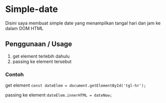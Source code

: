 # Simple-date

Disini saya membuat simple date yang menampilkan tangal hari dan jam ke dalam DOM HTML

## Penggunaan / Usage

1. get element terlebih dahulu
2. passing ke element tersebut

### Contoh

get element
`const dateElem = document.getElementById('tgl-hr');`

passing ke element
`dateElem.innerHTML = dateNow;`

